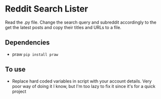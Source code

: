 # Reddit Search Lister
Read the .py file. Change the search query and subreddit accordingly to the get the latest posts and copy their titles and URLs
to a file.
## Dependencies
- praw `pip install praw`
## To use
- Replace hard coded variables in script with your account details. Very poor way of doing it I know, but I'm too lazy to fix it
since it's for a quick project

